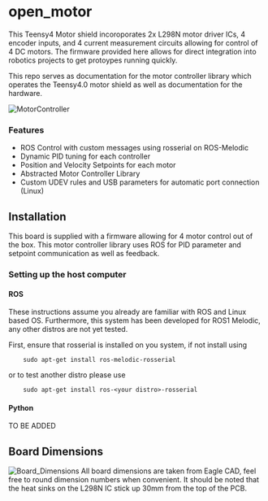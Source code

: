 # open_motor
This Teensy4 Motor shield incoroporates 2x L298N motor driver ICs, 4 encoder inputs, and 4 current measurement circuits allowing for control of 4 DC motors. The firmware provided here allows for direct integration into robotics projects to get protoypes running quickly.

This repo serves as documentation for the motor controller library which operates the Teensy4.0 motor shield as well as documentation for the hardware.

![MotorController](https://user-images.githubusercontent.com/26233185/141203471-50df6b40-a233-4334-bb6f-87546810c80e.jpg)

### Features
- ROS Control with custom messages using rosserial on ROS-Melodic
- Dynamic PID tuning for each controller 
- Position and Velocity Setpoints for each motor
- Abstracted Motor Controller Library
- Custom UDEV rules and USB parameters for automatic port connection (Linux)



## Installation



This board is supplied with a firmware allowing for 4 motor control out of the box. This motor controller library uses ROS for PID parameter and setpoint communication as well as feedback. 

### Setting up the host computer
#### ROS
These instructions assume you already are familiar with ROS and Linux based OS. Furthermore, this system has been developed for ROS1 Melodic, any other distros are not yet tested.

First, ensure that rosserial is installed on you system, if not install using

        sudo apt-get install ros-melodic-rosserial
        
or to test another distro please use

        sudo apt-get install ros-<your distro>-rosserial

#### Python
  TO BE ADDED

## Board Dimensions
![Board_Dimensions](https://user-images.githubusercontent.com/26233185/141202799-c8fdb869-865a-4dba-a2c7-790d3b03d4e7.JPG)
All board dimensions are taken from Eagle CAD, feel free to round dimension numbers when convenient. It should be noted that the heat sinks on the L298N IC stick up 30mm from the top of the PCB.
